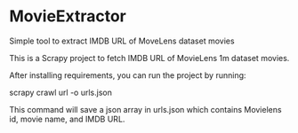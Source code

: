 # MovieExtractor
Simple tool to extract IMDB URL of MoveLens dataset movies

This is a Scrapy project to fetch IMDB URL of MovieLens 1m dataset movies. 

After installing requirements, you can run the project by running: 

scrapy crawl url -o urls.json

This command will save a json array in urls.json which contains Movielens id, movie name, and IMDB URL. 
